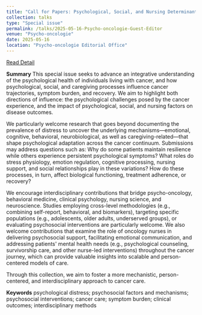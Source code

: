 ```yaml
---
title: "Call for Papers: Psychological, Social, and Nursing Determinants of Cancer Outcomes: Integrative and Mechanistic Perspectives"
collection: talks
type: "Special issue"
permalink: /talks/2025-05-16-Psycho-oncologie-Guest-Editor
venue: "Psycho-oncologie"
date: 2025-05-16
location: "Psycho-oncologie Editorial Office"
---
```

[Read Detail](/talks/2025-05-16-Psycho-oncologie-Guest-Editor)

<strong>Summary</strong>
This special issue seeks to advance an integrative understanding of the psychological health of individuals living with cancer, and how psychological, social, and caregiving processes influence cancer trajectories, symptom burden, and recovery. We aim to highlight both directions of influence: the psychological challenges posed by the cancer experience, and the impact of psychological, social, and nursing factors on disease outcomes.

We particularly welcome research that goes beyond documenting the prevalence of distress to uncover the underlying mechanisms—emotional, cognitive, behavioral, neurobiological, as well as caregiving-related—that shape psychological adaptation across the cancer continuum. Submissions may address questions such as: Why do some patients maintain resilience while others experience persistent psychological symptoms? What roles do stress physiology, emotion regulation, cognitive processing, nursing support, and social relationships play in these variations? How do these processes, in turn, affect biological functioning, treatment adherence, or recovery?
 
We encourage interdisciplinary contributions that bridge psycho-oncology, behavioral medicine, clinical psychology, nursing science, and neuroscience. Studies employing cross-level methodologies (e.g., combining self-report, behavioral, and biomarkers), targeting specific populations (e.g., adolescents, older adults, underserved groups), or evaluating psychosocial interventions are particularly welcome. We also welcome contributions that examine the role of oncology nurses in delivering psychosocial support, facilitating emotional communication, and addressing patients' mental health needs (e.g., psychological counseling, survivorship care, and other nurse-led interventions) throughout the cancer journey, which can provide valuable insights into scalable and person-centered models of care.

Through this collection, we aim to foster a more mechanistic, person-centered, and interdisciplinary approach to cancer care.

<strong>Keywords</strong>
psychological distress; psychosocial factors and mechanisms; psychosocial interventions; cancer care; symptom burden; clinical outcomes; interdisciplinary methods


